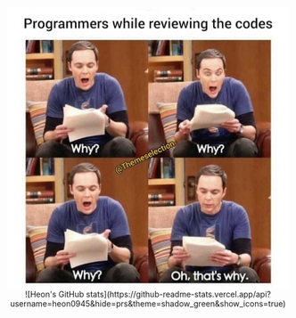 
<p align="center">
  <img src="./tbbt.jpg">
  ![Heon's GitHub stats](https://github-readme-stats.vercel.app/api?username=heon0945&hide=prs&theme=shadow_green&show_icons=true)
</p>


